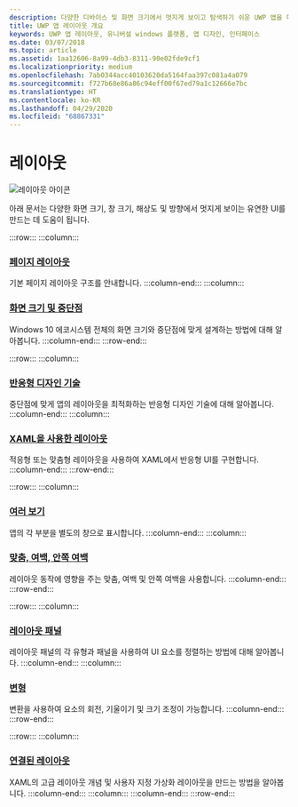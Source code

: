 ```yaml
---
description: 다양한 디바이스 및 화면 크기에서 멋지게 보이고 탐색하기 쉬운 UWP 앱을 디자인하고 코딩하는 방법을 알아봅니다.
title: UWP 앱 레이아웃 개요
keywords: UWP 앱 레이아웃, 유니버설 windows 플랫폼, 앱 디자인, 인터페이스
ms.date: 03/07/2018
ms.topic: article
ms.assetid: 1aa12606-8a99-4db3-8311-90e02fde9cf1
ms.localizationpriority: medium
ms.openlocfilehash: 7ab0344acc40103620da5164faa397c081a4a079
ms.sourcegitcommit: f727b68e86a86c94eff00f67ed79a1c12666e7bc
ms.translationtype: HT
ms.contentlocale: ko-KR
ms.lasthandoff: 04/29/2020
ms.locfileid: "68867331"
---
```

# <a name="layout"></a>레이아웃

![레이아웃 아이콘](../images/layout-2x.png)

아래 문서는 다양한 화면 크기, 창 크기, 해상도 및 방향에서 멋지게 보이는 유연한 UI를 만드는 데 도움이 됩니다.

:::row:::
    :::column:::
### <a name="page-layout"></a>[페이지 레이아웃](page-layout.md)
기본 페이지 레이아웃 구조를 안내합니다.
    :::column-end:::
    :::column:::
### <a name="screen-sizes-and-breakpoints"></a>[화면 크기 및 중단점](screen-sizes-and-breakpoints-for-responsive-design.md)
Windows 10 에코시스템 전체의 화면 크기와 중단점에 맞게 설계하는 방법에 대해 알아봅니다.
    :::column-end:::
:::row-end:::

:::row:::
    :::column:::
### <a name="responsive-design-techniques"></a>[반응형 디자인 기술](responsive-design.md)
중단점에 맞게 앱의 레이아웃을 최적화하는 반응형 디자인 기술에 대해 알아봅니다.
    :::column-end:::
    :::column:::
### <a name="layouts-with-xaml"></a>[XAML을 사용한 레이아웃](layouts-with-xaml.md)
적응형 또는 맞춤형 레이아웃을 사용하여 XAML에서 반응형 UI를 구현합니다.
    :::column-end:::
:::row-end:::

:::row:::
    :::column:::
### <a name="multiple-views"></a>[여러 보기](show-multiple-views.md)
앱의 각 부분을 별도의 창으로 표시합니다.
    :::column-end:::
    :::column:::
### <a name="alignment-margin-padding"></a>[맞춤, 여백, 안쪽 여백](alignment-margin-padding.md)
레이아웃 동작에 영향을 주는 맞춤, 여백 및 안쪽 여백을 사용합니다.
    :::column-end:::
:::row-end:::

:::row:::
    :::column:::
### <a name="layout-panels"></a>[레이아웃 패널](layout-panels.md)
레이아웃 패널의 각 유형과 패널을 사용하여 UI 요소를 정렬하는 방법에 대해 알아봅니다.
    :::column-end:::
    :::column:::
### <a name="transforms"></a>[변형](transforms.md)
변환을 사용하여 요소의 회전, 기울이기 및 크기 조정이 가능합니다.
    :::column-end:::
:::row-end:::

:::row:::
    :::column:::
### <a name="attached-layouts"></a>[연결된 레이아웃](attached-layouts.md)
XAML의 고급 레이아웃 개념 및 사용자 지정 가상화 레이아웃을 만드는 방법을 알아봅니다.
    :::column-end:::
    :::column:::
    :::column-end:::
:::row-end:::
